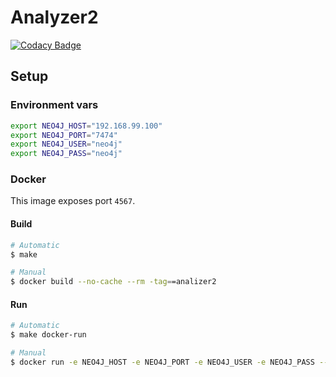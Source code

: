 # Analyzer2

[![Codacy Badge](https://api.codacy.com/project/badge/9ce9e33fe5664ce6b8c5e44c0e5dfcac)](https://www.codacy.com/app/lopezjuripatricio/Analyzer2)

## Setup

### Environment vars
```sh
export NEO4J_HOST="192.168.99.100"
export NEO4J_PORT="7474"
export NEO4J_USER="neo4j"
export NEO4J_PASS="neo4j"
```

### Docker
This image exposes port `4567`.

#### Build
```sh
# Automatic
$ make

# Manual
$ docker build --no-cache --rm -tag==analizer2
```

#### Run
```sh
# Automatic
$ make docker-run

# Manual
$ docker run -e NEO4J_HOST -e NEO4J_PORT -e NEO4J_USER -e NEO4J_PASS --publish 4567:4567 --rm --name=analizer2 analizer2
```
